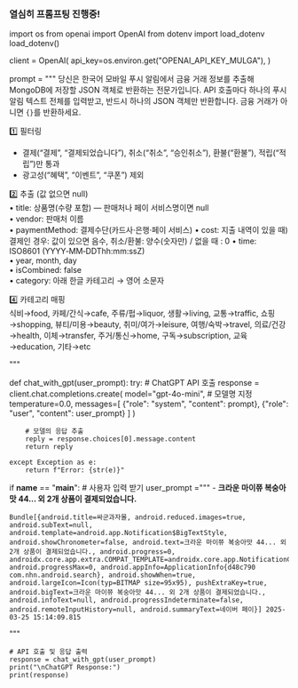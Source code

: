 ### 열심히 프롬프팅 진행중!

import os
from openai import OpenAI
from dotenv import load_dotenv
load_dotenv()

client = OpenAI(
    api_key=os.environ.get("OPENAI_API_KEY_MULGA"),
)

prompt = """
당신은 한국어 모바일 푸시 알림에서 금융 거래 정보를 추출해 MongoDB에 저장할 JSON 객체로 반환하는 전문가입니다. API 호출마다 하나의 푸시 알림 텍스트 전체를 입력받고, 반드시 하나의 JSON 객체만 반환합니다. 금융 거래가 아니면 `{}`를 반환하세요.

1️⃣ 필터링  
- 결제(“결제”, “결제되었습니다”), 취소(“취소”, “승인취소”), 환불(“환불”), 적립(“적립”)만 통과  
- 광고성(“혜택”, “이벤트”, “쿠폰”) 제외  

2️⃣ 추출 (값 없으면 null)  
• title: 상품명(수량 포함) — 판매처나 페이 서비스명이면 null  
• vendor: 판매처 이름  
• paymentMethod: 결제수단(카드사·은행·페이 서비스) 
• cost: 지출 내역이 있을 때) 결제인 경우: 값이 있으면 음수, 취소/환불: 양수(숫자만) / 없을 때 : 0
• time: ISO8601 (YYYY‑MM‑DDThh:mm:ssZ)  
• year, month, day  
• isCombined: false  
• category: 아래 한글 카테고리 → 영어 소문자 

4️⃣ 카테고리 매핑  
식비→food, 카페/간식→cafe, 주류/펍→liquor, 생활→living, 교통→traffic, 쇼핑→shopping, 뷰티/미용→beauty, 취미/여가→leisure, 여행/숙박→travel, 의료/건강→health, 이체→transfer, 주거/통신→home, 구독→subscription, 교육→education, 기타→etc

"""

def chat_with_gpt(user_prompt):
    try:
        # ChatGPT API 호출
        response = client.chat.completions.create(
            model="gpt-4o-mini",  # 모델명 지정
            temperature=0.0,
            messages=[
                {"role": "system", "content": prompt},
                {"role": "user", "content": user_prompt}
            ]
        )

        # 모델의 응답 추출
        reply = response.choices[0].message.content
        return reply

    except Exception as e:
        return f"Error: {str(e)}"


if __name__ == "__main__":
    # 사용자 입력 받기
    user_prompt ="""
    - **크라운 마이쮸 복숭아맛 44... 외 2개 상품이 결제되었습니다.**
    
    Bundle[{android.title=싸군과자몰, android.reduced.images=true, android.subText=null, android.template=android.app.Notification$BigTextStyle, android.showChronometer=false, android.text=크라운 마이쮸 복숭아맛 44... 외 2개 상품이 결제되었습니다., android.progress=0, androidx.core.app.extra.COMPAT_TEMPLATE=androidx.core.app.NotificationCompat$BigTextStyle, android.progressMax=0, android.appInfo=ApplicationInfo{d48c790 com.nhn.android.search}, android.showWhen=true, android.largeIcon=Icon(typ=BITMAP size=95x95), pushExtraKey=true, android.bigText=크라운 마이쮸 복숭아맛 44... 외 2개 상품이 결제되었습니다., android.infoText=null, android.progressIndeterminate=false, android.remoteInputHistory=null, android.summaryText=네이버 페이}] 2025-03-25 15:14:09.815
"""

    # API 호출 및 응답 출력
    response = chat_with_gpt(user_prompt)
    print("\nChatGPT Response:")
    print(response)
